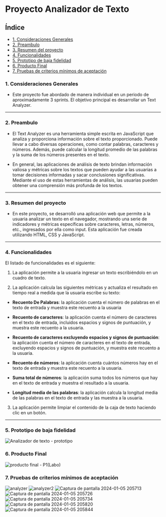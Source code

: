 # Proyecto Analizador de Texto

## Índice

* [1. Consideraciones Generales](#1-consideraciones-generales)
* [2. Preambulo](#2-preambulo)
* [3. Resumen del proyecto](#3-resumen-del-proyecto)
* [4. Funcionalidades](#4-funcionalidades)
* [5. Prototipo de baja fidelidad](#5-Prototipo-de-baja-fidelidad)
* [6. Producto Final](#6-Producto-Final)
* [7. Pruebas de criterios mínimos de aceptación](#7-Pruebas-de-criterios-mínimos-de-aceptación)

### 1. Consideraciones Generales

- Este proyecto fue abordado de manera individual en un periodo de aproximadamente 3 sprints. El objetivo principal es desarrollar un Text Analyzer.

------------


### 2. Preambulo

- El Text Analyzer es una herramienta simple escrita en JavaScript que analiza y proporciona información sobre el texto proporcionado. Puede llevar a cabo diversas operaciones, como contar palabras, caracteres y números. Además, puede calcular la longitud promedio de las palabras y la suma de los números presentes en el texto.

- En general, las aplicaciones de análisis de texto brindan información valiosa y métricas sobre los textos que pueden ayudar a las usuarias a tomar decisiones informadas y sacar conclusiones significativas. Mediante el uso de estas herramientas de análisis, las usuarias pueden obtener una comprensión más profunda de los textos.

------------

### 3. Resumen del proyecto

- En este proyecto, se desarrolló una aplicación web que permite a la usuaria analizar un texto en el navegador, mostrando una serie de indicadores y métricas específicas sobre caracteres, letras, números, etc., ingresados por ella como input. Esta aplicación fue creada utilizando HTML, CSS y JavaScript.

------------

### 4. Funcionalidades

El listado de funcionalidades es el siguiente:

1. La aplicación permite a la usuaria ingresar un texto escribiéndolo en un cuadro de texto.

2. La aplicación calcula las siguientes métricas y actualiza el resultado en tiempo real a medida que la usuaria escribe su texto:

 - **Recuento De Palabras**: la aplicación cuenta el número de palabras en el texto de entrada y muestra este recuento a la usuaria

 - **Recuento de caracteres**: la aplicación cuenta el número de caracteres en el texto de entrada, incluidos espacios y signos de puntuación, y muestra este recuento a la usuaria.

 - **Recuento de caracteres excluyendo espacios y signos de puntuación**: la aplicación cuenta el número de caracteres en el texto de entrada, excluyendo espacios y signos de puntuación, y muestra este recuento a la usuaria.

 - **Recuento de números**: la aplicación cuenta cuántos números hay en el texto de entrada y muestra este recuento a la usuaria.

 - **Suma total de números**: la aplicación suma todos los números que hay en el texto de entrada y muestra el resultado a la usuaria.

 - **Longitud media de las palabras**: la aplicación calcula la longitud media de las palabras en el texto de entrada y las muestra a la usuaria.

3. La aplicación permite limpiar el contenido de la caja de texto haciendo clic en un botón.

------------

### 5. Prototipo de baja fidelidad

![Analizador de texto - prototipo](https://github.com/Laboratoria/DEV013-text-analyzer/assets/142262726/a7b5889d-c0ab-44ac-9c3d-c4d78c1fff74)

### 6. Producto Final

![producto final - P1(Labo)](https://github.com/Laboratoria/DEV013-text-analyzer/assets/142262726/f53b8e22-3dfd-4b84-8e39-abed37ef7096)

### 7. Pruebas de criterios mínimos de aceptación

![analyzer](https://github.com/Laboratoria/DEV013-text-analyzer/assets/142262726/d15e525f-c0ca-4398-8a8d-7a2d2f5ec587)
![analyzer2](https://github.com/Laboratoria/DEV013-text-analyzer/assets/142262726/a5c3109a-f25e-4b78-b236-7645d940e2e0)
![Captura de pantalla 2024-01-05 205713](https://github.com/Laboratoria/DEV013-text-analyzer/assets/142262726/fef53eb0-d96e-4df2-87d9-ae98ec338ece)
![Captura de pantalla 2024-01-05 205726](https://github.com/Laboratoria/DEV013-text-analyzer/assets/142262726/abef3cd5-9da7-40e7-8065-c58ed7704de8)
![Captura de pantalla 2024-01-05 205734](https://github.com/Laboratoria/DEV013-text-analyzer/assets/142262726/c060e4a9-d81b-4258-9c7e-66b1796450c8)
![Captura de pantalla 2024-01-05 205820](https://github.com/Laboratoria/DEV013-text-analyzer/assets/142262726/5648d05c-8911-4e33-b802-ceb5cbd9048e)
![Captura de pantalla 2024-01-05 205844](https://github.com/Laboratoria/DEV013-text-analyzer/assets/142262726/7f2032b0-703f-480c-8bec-cfebcc9b8391)
